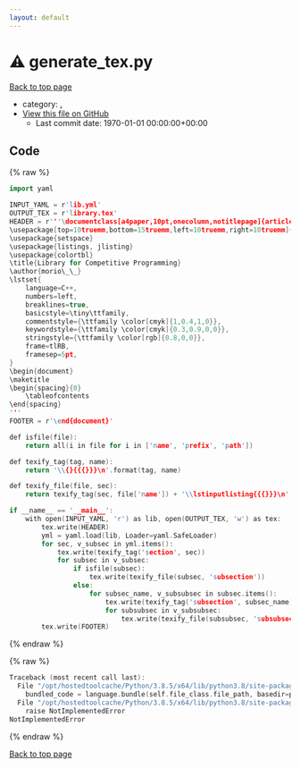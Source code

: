 ```yaml
---
layout: default
---
```


<!-- mathjax config similar to math.stackexchange -->
<script type="text/javascript" async
  src="https://cdnjs.cloudflare.com/ajax/libs/mathjax/2.7.5/MathJax.js?config=TeX-MML-AM_CHTML">
</script>
<script type="text/x-mathjax-config">
  MathJax.Hub.Config({
    TeX: { equationNumbers: { autoNumber: "AMS" }},
    tex2jax: {
      inlineMath: [ ['$','$'] ],
      processEscapes: true
    },
    "HTML-CSS": { matchFontHeight: false },
    displayAlign: "left",
    displayIndent: "2em"
  });
</script>

<script type="text/javascript" src="https://cdnjs.cloudflare.com/ajax/libs/jquery/3.4.1/jquery.min.js"></script>
<script src="https://cdn.jsdelivr.net/npm/jquery-balloon-js@1.1.2/jquery.balloon.min.js" integrity="sha256-ZEYs9VrgAeNuPvs15E39OsyOJaIkXEEt10fzxJ20+2I=" crossorigin="anonymous"></script>
<script type="text/javascript" src="../assets/js/copy-button.js"></script>
<link rel="stylesheet" href="../assets/css/copy-button.css" />


# :warning: generate_tex.py

<a href="../index.html">Back to top page</a>

* category: <a href="../index.html#5058f1af8388633f609cadb75a75dc9d">.</a>
* <a href="{{ site.github.repository_url }}/blob/master/generate_tex.py">View this file on GitHub</a>
    - Last commit date: 1970-01-01 00:00:00+00:00




## Code

<a id="unbundled"></a>
{% raw %}
```cpp
import yaml

INPUT_YAML = r'lib.yml'
OUTPUT_TEX = r'library.tex'
HEADER = r'''\documentclass[a4paper,10pt,onecolumn,notitlepage]{article}
\usepackage[top=10truemm,bottom=15truemm,left=10truemm,right=10truemm]{geometry}
\usepackage{setspace}
\usepackage{listings, jlisting}
\usepackage{colortbl}
\title{Library for Competitive Programming}
\author{morio\_\_}
\lstset{
    language=C++,
    numbers=left,
    breaklines=true,
    basicstyle=\tiny\ttfamily,
    commentstyle={\ttfamily \color[cmyk]{1,0.4,1,0}},
    keywordstyle={\ttfamily \color[cmyk]{0.3,0.9,0,0}},
    stringstyle={\ttfamily \color[rgb]{0.8,0,0}},
    frame=tlRB,
    framesep=5pt,
}
\begin{document}
\maketitle
\begin{spacing}{0}
    \tableofcontents
\end{spacing}
'''
FOOTER = r'\end{document}'

def isfile(file):
    return all(i in file for i in ['name', 'prefix', 'path'])

def texify_tag(tag, name):
    return '\\{}{{{}}}\n'.format(tag, name)

def texify_file(file, sec):
    return texify_tag(sec, file['name']) + '\\lstinputlisting{{{}}}\n'.format(file['path'])

if __name__ == '__main__':
    with open(INPUT_YAML, 'r') as lib, open(OUTPUT_TEX, 'w') as tex:
        tex.write(HEADER)
        yml = yaml.load(lib, Loader=yaml.SafeLoader)
        for sec, v_subsec in yml.items():
            tex.write(texify_tag('section', sec))
            for subsec in v_subsec:
                if isfile(subsec):
                    tex.write(texify_file(subsec, 'subsection'))
                else:
                    for subsec_name, v_subsubsec in subsec.items():
                        tex.write(texify_tag('subsection', subsec_name))
                        for subsubsec in v_subsubsec:
                            tex.write(texify_file(subsubsec, 'subsubsection'))
        tex.write(FOOTER)

```
{% endraw %}

<a id="bundled"></a>
{% raw %}
```cpp
Traceback (most recent call last):
  File "/opt/hostedtoolcache/Python/3.8.5/x64/lib/python3.8/site-packages/onlinejudge_verify/docs.py", line 349, in write_contents
    bundled_code = language.bundle(self.file_class.file_path, basedir=pathlib.Path.cwd())
  File "/opt/hostedtoolcache/Python/3.8.5/x64/lib/python3.8/site-packages/onlinejudge_verify/languages/python.py", line 84, in bundle
    raise NotImplementedError
NotImplementedError

```
{% endraw %}

<a href="../index.html">Back to top page</a>

